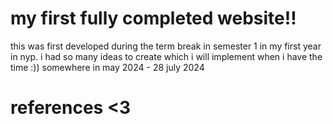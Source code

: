 # my first fully completed website!!

this was first developed during the term break in semester 1 in my first year in nyp. i had so many ideas to create which i will implement when i have the time :))
somewhere in may 2024 - 28 july 2024

# references <3
